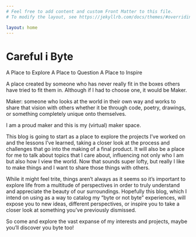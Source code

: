 ```yaml
---
# Feel free to add content and custom Front Matter to this file.
# To modify the layout, see https://jekyllrb.com/docs/themes/#overriding-theme-defaults

layout: home
---
```

<h1>Careful i Byte</h1>
A Place to Explore
A Place to Question
A Place to Inspire

A place created by someone who has never really fit in the boxes others have tried to fit them in. Although if I had to choose one, it would be Maker.

Maker: someone who looks at the world in their own way and works to share that vision with others whether it be through code, poetry, drawings, or something completely unique onto themselves. 

I am a proud maker and this is my (virtual) maker space.

This blog is going to start as a place to explore the projects I’ve worked on and the lessons I’ve learned, taking a closer look at the process and challenges that go into the making of a final product. It will also be a place for me to talk about topics that I care about, influencing not only who I am but also how I view the world. Now that sounds super lofty, but really I like to make things and I want to share those things with others.
 
While it might feel trite, things aren’t always as it seems so it’s important to explore life from a multitude of perspectives in order to truly understand and appreciate the beauty of our surroundings. Hopefully this blog, which I intend on using as a way to catalog my “byte or not byte” experiences, will expose you to new ideas, different perspectives, or inspire you to take a closer look at something you’ve previously dismissed. 

So come and explore the vast expanse of my interests and projects, maybe you’ll discover you byte too!


